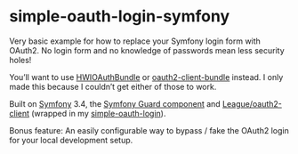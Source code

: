 # simple-oauth-login-symfony

Very basic example for how to replace your Symfony login form with OAuth2.
No login form and no knowledge of passwords mean less security holes!

You’ll want to use [HWIOAuthBundle](https://github.com/hwi/HWIOAuthBundle) or [oauth2-client-bundle](https://github.com/knpuniversity/oauth2-client-bundle)
instead. I only made this because I couldn’t get either of those to work.

Built on [Symfony](https://symfony.com) 3.4,
the [Symfony Guard component](https://symfony.com/doc/3.4/security/guard_authentication.html)
and [League/oauth2-client](http://oauth2-client.thephpleague.com)
(wrapped in my [simple-oauth-login](https://github.com/tistre/simple-oauth-login)).

Bonus feature: An easily configurable way to bypass / fake the OAuth2 login for your local development setup.